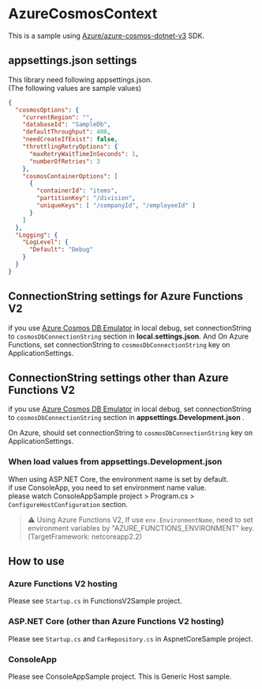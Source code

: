 # AzureCosmosContext

This is a sample using [Azure/azure-cosmos-dotnet-v3](https://github.com/Azure/azure-cosmos-dotnet-v3) SDK.


## appsettings.json settings

This library need following appsettings.json.  
(The following values are sample values)

```json
{
  "cosmosOptions": {
    "currentRegion": "",
    "databaseId": "SampleDb",
    "defaultThroughput": 400,
    "needCreateIfExist": false,
    "throttlingRetryOptions": {
      "maxRetryWaitTimeInSeconds": 1,
      "numberOfRetries": 3
    },
    "cosmosContainerOptions": [
      {
        "containerId": "items",
        "partitionKey": "/division",
        "uniqueKeys": [ "/companyId", "/employeeId" ]
      }
    ]
  },
  "Logging": {
    "LogLevel": {
      "Default": "Debug"
    }
  }
}

```


## ConnectionString settings for Azure Functions V2

if you use [Azure Cosmos DB Emulator](https://docs.microsoft.com/en-us/azure/cosmos-db/local-emulator) in local debug,
set connectionString to `cosmosDbConnectionString` section in **local.settings.json**.
And On Azure Functions, set connectionString to `cosmosDbConnectionString` key on ApplicationSettings.


## ConnectionString settings other than Azure Functions V2

if you use [Azure Cosmos DB Emulator](https://docs.microsoft.com/en-us/azure/cosmos-db/local-emulator) in local debug,
set connectionString to `cosmosDbConnectionString` section in **appsettings.Development.json** .

On Azure, should set connectionString to `cosmosDbConnectionString` key on ApplicationSettings.


### When load values from appsettings.Development.json

When using ASP.NET Core, the environment name is set by default.  
if use ConsoleApp, you need to set environment name value.  
please watch ConsoleAppSample project > Program.cs > `ConfigureHostConfiguration` section.

> :warning: Using Azure Functions V2, If use `env.EnvironmentName`, need to set environment variables by "AZURE_FUNCTIONS_ENVIRONMENT" key. (TargetFramework: netcoreapp2.2)

## How to use

### Azure Functions V2 hosting

Please see `Startup.cs` in FunctionsV2Sample project.

### ASP.NET Core (other than Azure Functions V2 hosting)

Please see `Startup.cs` and `CarRepository.cs` in AspnetCoreSample project.

### ConsoleApp

Please see ConsoleAppSample project. This is Generic Host sample.
